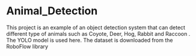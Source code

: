 # Animal_Detection
This project is an example of an object detection system that can detect different type of animals such as Coyote, Deer, Hog, Rabbit and Raccoon . The YOLO model is used here. The dataset is downloaded from the RoboFlow library
